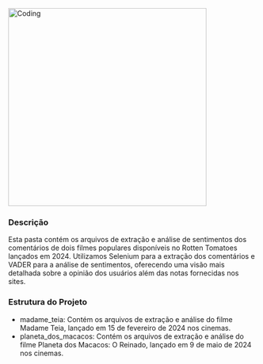 <img align="center" alt="Coding" width="400" src="https://sm.ign.com/t/ign_br/screenshot/default/planeta-dos-macacos_skg7.960.jpg">

### Descrição
Esta pasta contém os arquivos de extração e análise de sentimentos dos comentários de dois filmes populares disponíveis no Rotten Tomatoes lançados em 2024. Utilizamos Selenium para a extração dos comentários e VADER para a análise de sentimentos, oferecendo uma visão mais detalhada sobre a opinião dos usuários além das notas fornecidas nos sites.

### Estrutura do Projeto
- madame_teia: Contém os arquivos de extração e análise do filme Madame Teia, lançado em 15 de fevereiro de 2024 nos cinemas.
- planeta_dos_macacos: Contém os arquivos de extração e análise do filme Planeta dos Macacos: O Reinado, lançado em 9 de maio de 2024 nos cinemas.
